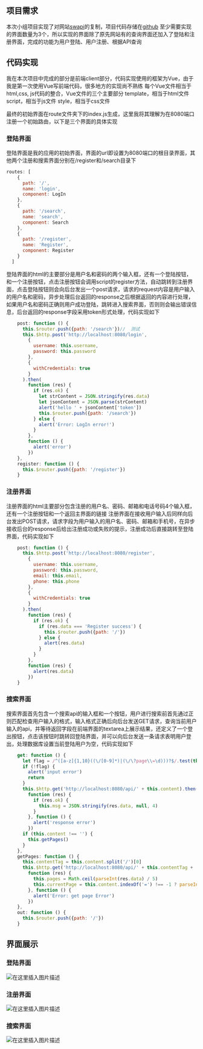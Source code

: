 ## 项目需求
本次小组项目实现了对网站[swapi](https://swapi.co/)的复制，项目代码存储在[github](https://github.com/TeamZ-Z)
至少需要实现的界面数量为3个，所以实现的界面除了原先网站有的查询界面还加入了登陆和注册界面，完成的功能为用户登陆、用户注册、根据API查询

## 代码实现
我在本次项目中完成的部分是前端client部分，代码实现使用的框架为Vue，由于我是第一次使用Vue写前端代码，很多地方的实现尚不熟练
每个Vue文件相当于html,css, js代码的整合，Vue文件的三个主要部分
template，相当于html文件
script，相当于js文件
style，相当于css文件

最终的初始界面在route文件夹下的index.js生成，这里我将其理解为在8080端口注册一个初始路由，以下是三个界面的具体实现

### 登陆界面
登陆界面是我的应用的初始界面，界面的url即设置为8080端口的根目录界面，其他两个注册和搜索界面分别在/register和/search目录下
```javascript
routes: [
    {
      path: '/',
      name: 'login',
      component: LogIn
    },
    {
      path: '/search',
      name: 'search',
      component: Search
    },
    {
      path: '/register',
      name: 'Register',
      component: Register
    }
  ]
```
登陆界面的html的主要部分是用户名和密码的两个输入框，还有一个登陆按钮，和一个注册按钮，点击注册按钮会调用script的register方法，自动跳转到注册界面，点击登陆按钮则会向后台发出一个post请求，请求的request内容是用户输入的用户名和密码，异步处理后台返回的response之后根据返回的内容进行处理，如果用户名和密码正确则用户成功登陆，跳转进入搜索界面，否则则会输出错误信息，后台返回的response字段采用token形式处理，代码实现如下

```javascript
	post: function () {
      this.$router.push({path: '/search'})//  测试
      this.$http.post('http://localhost:8080/login',
        {
          username: this.username,
          password: this.password
        },
        {
          withCredentials: true
        }
      ).then(
        function (res) {
          if (res.ok) {
            let strContent = JSON.stringify(res.data)
            let jsonContent = JSON.parse(strContent)
            alert('hello ' + jsonContent['token'])
            this.$router.push({path: '/search'})
          } else {
            alert('Error: LogIn error!')
          }
        },
        function () {
          alert('error')
        })
    },
    register: function () {
      this.$router.push({path: '/register'})
    }
```

### 注册界面
注册界面的html主要部分包含注册的用户名、密码、邮箱和电话号码4个输入框，还有一个注册按钮和一个返回主界面的链接
注册界面在接收用户输入后同样向后台发出POST请求，请求字段为用户输入的用户名、密码、邮箱和手机号，在异步接收后台的response后给出注册成功或失败的提示，注册成功后直接跳转至登陆界面，代码实现如下

```javascript
    post: function () {
      this.$http.post('http://localhost:8080/register',
        {
          username: this.username,
          password: this.password,
          email: this.email,
          phone: this.phone
        },
        {
          withCredentials: true
        }
      ).then(
        function (res) {
          if (res.ok) {
            if (res.data === 'Register success') {
              this.$router.push({path: '/'})
            } else {
              alert(res.data)
            }
          }
        },
        function (res) {
          alert(res.data)
        })
    }
```
### 搜索界面
搜索界面首先包含一个搜索api的输入框和一个按钮，用户进行搜索前首先通过正则匹配检查用户输入的格式，输入格式正确后向后台发送GET请求，查询当前用户输入的api，并等待返回字段在前端界面的textarea上展示结果，还定义了一个登出按钮，点击该按钮时跳转回登陆界面，并可以向后台发送一条请求表明用户登出，处理数据库设置当前登陆用户为空，代码实现如下

```javascript
	get: function () {
      let flag = /^([a-z]{1,10}((\/[0-9]*)|(\/\?page\\=\d)))?$/.test(this.content)
      if (!flag) {
        alert('input error')
        return
      }
      this.$http.get('http://localhost:8080/api/' + this.content).then(
        function (res) {
          if (res.ok) {
            this.msg = JSON.stringify(res.data, null, 4)
          }
        }, function () {
          alert('response error')
        })
      if (this.content !== '') {
        this.getPages()
      }
    },
    getPages: function () {
      this.contentTag = this.content.split('/')[0]
      this.$http.get('http://localhost:8080/api/' + this.contentTag + '/pages').then(
        function (res) {
          this.pages = Math.ceil(parseInt(res.data) / 5)
          this.currentPage = this.content.indexOf('=') !== -1 ? parseInt(this.content.split('=')[1]) : 1
        }, function () {
          alert('Error: get page Error')
        })
    },
    out: function () {
      this.$router.push({path: '/'})
    }
```

## 界面展示
### 登陆界面
![在这里插入图片描述](https://img-blog.csdnimg.cn/2019121702191551.png?x-oss-process=image/watermark,type_ZmFuZ3poZW5naGVpdGk,shadow_10,text_aHR0cHM6Ly9ibG9nLmNzZG4ubmV0L2FnZW50MDAyNA==,size_16,color_FFFFFF,t_70)
### 注册界面
![在这里插入图片描述](https://img-blog.csdnimg.cn/20191217021942895.png?x-oss-process=image/watermark,type_ZmFuZ3poZW5naGVpdGk,shadow_10,text_aHR0cHM6Ly9ibG9nLmNzZG4ubmV0L2FnZW50MDAyNA==,size_16,color_FFFFFF,t_70)
### 搜索界面
![在这里插入图片描述](https://img-blog.csdnimg.cn/2019121702201787.png?x-oss-process=image/watermark,type_ZmFuZ3poZW5naGVpdGk,shadow_10,text_aHR0cHM6Ly9ibG9nLmNzZG4ubmV0L2FnZW50MDAyNA==,size_16,color_FFFFFF,t_70)

